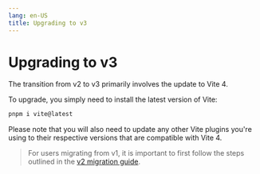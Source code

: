 ```yaml
---
lang: en-US
title: Upgrading to v3
---
```


# Upgrading to v3

The transition from v2 to v3 primarily involves the update to Vite 4.

To upgrade, you simply need to install the latest version of Vite:

```sh
pnpm i vite@latest
```

Please note that you will also need to update any other Vite plugins you're using to their respective versions that are compatible with Vite 4.

> For users migrating from v1, it is important to first follow the steps outlined in the [v2 migration guide](https://v2.vite-plugin-web-extension.aklinker1.io/guide/migration-v2.html).
